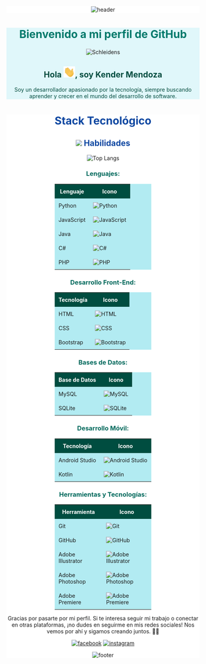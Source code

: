 <!-- HEADER -->
<div align="center" style="background-color: #ffffff;">
  <img src="https://capsule-render.vercel.app/api?color=0:1408d0,50:0860d0,100:08c4d0&height=250&section=header&text=Kender%20Mendoza%20(KendCode)&fontSize=30&type=waving&fontColor=fefefe&animation=fadeIn" alt="header"/>
</div>

<!-- INTRODUCTION -->
<div align="center" style="background-color: #e0f7fa;">
  <h1 style="color: #00796b;">Bienvenido a mi perfil de GitHub</h1>
  <img align="center" alt="Schleidens" src="https://cdn.dribbble.com/users/1059583/screenshots/4171367/coding-freak.gif" />
  <h2 style="color: #004d40;">Hola <img src="https://raw.githubusercontent.com/KevinPatel04/KevinPatel04/master/Hi.gif" width="30px">, soy Kender Mendoza</h2>
  <p style="color: #004d40;">Soy un desarrollador apasionado por la tecnología, siempre buscando aprender y crecer en el mundo del desarrollo de software.</p>
</div>

<!-- STACK -->
<div align="center" style="background-color: #ffffff;">
  <h1 style="color: #0d47a1;">Stack Tecnológico</h1>

  <h2 style="color: #0d47a1;"><img src="https://media2.giphy.com/media/QssGEmpkyEOhBCb7e1/giphy.gif?cid=ecf05e47a0n3gi1bfqntqmob8g9aid1oyj2wr3ds3mg700bl&rid=giphy.gif" width ="25"><b> Habilidades</b></h2>
  
<!-- WIDGETS-->
![Top Langs](https://github-readme-stats.vercel.app/api/top-langs/?username=KendCode&layout=compact&card_width=900&langs_count=20)


  <!-- Lenguajes -->
  <h3 style="color: #00695c;">Lenguajes:</h3>
  <table align="center" style="border-collapse: collapse; width: 50%; background-color: #b2ebf2;">
    <tr style="background-color: #004d40;">
      <th style="padding: 10px; color: #ffffff;">Lenguaje</th>
      <th style="padding: 10px; color: #ffffff;">Icono</th>
    </tr>
    <tr>
      <td style="padding: 10px;">Python</td>
      <td style="padding: 10px;"><img src="https://cdn.jsdelivr.net/gh/devicons/devicon/icons/python/python-original.svg" width="40" height="40" alt="Python" /></td>
    </tr>
    <tr>
      <td style="padding: 10px;">JavaScript</td>
      <td style="padding: 10px;"><img src="https://cdn.jsdelivr.net/gh/devicons/devicon/icons/javascript/javascript-original.svg" width="40" height="40" alt="JavaScript" /></td>
    </tr>
    <tr>
      <td style="padding: 10px;">Java</td>
      <td style="padding: 10px;"><img src="https://cdn.jsdelivr.net/gh/devicons/devicon/icons/java/java-original-wordmark.svg" width="40" height="40" alt="Java" /></td>
    </tr>
    <tr>
      <td style="padding: 10px;">C#</td>
      <td style="padding: 10px;"><img src="https://cdn.jsdelivr.net/gh/devicons/devicon/icons/csharp/csharp-original.svg" width="40" height="40" alt="C#" /></td>
    </tr>
    <tr>
      <td style="padding: 10px;">PHP</td>
      <td style="padding: 10px;"><img src="https://cdn.jsdelivr.net/gh/devicons/devicon/icons/php/php-original.svg" width="40" height="40" alt="PHP" /></td>
    </tr>
  </table>

  <!-- Desarrollo Front-End -->
  <h3 style="color: #00695c;">Desarrollo Front-End:</h3>
  <table align="center" style="border-collapse: collapse; width: 50%; background-color: #b2ebf2;">
    <tr style="background-color: #004d40;">
      <th style="padding: 10px; color: #ffffff;">Tecnología</th>
      <th style="padding: 10px; color: #ffffff;">Icono</th>
    </tr>
    <tr>
      <td style="padding: 10px;">HTML</td>
      <td style="padding: 10px;"><img src="https://cdn.jsdelivr.net/gh/devicons/devicon/icons/html5/html5-original-wordmark.svg" width="40" height="40" alt="HTML" /></td>
    </tr>
    <tr>
      <td style="padding: 10px;">CSS</td>
      <td style="padding: 10px;"><img src="https://cdn.jsdelivr.net/gh/devicons/devicon/icons/css3/css3-original-wordmark.svg" width="40" height="40" alt="CSS" /></td>
    </tr>
    <tr>
      <td style="padding: 10px;">Bootstrap</td>
      <td style="padding: 10px;"><img src="https://cdn.jsdelivr.net/gh/devicons/devicon/icons/bootstrap/bootstrap-plain-wordmark.svg" width="40" height="40" alt="Bootstrap" /></td>
    </tr>
  </table>

  <!-- Bases de Datos -->
  <h3 style="color: #00695c;">Bases de Datos:</h3>
  <table align="center" style="border-collapse: collapse; width: 50%; background-color: #b2ebf2;">
    <tr style="background-color: #004d40;">
      <th style="padding: 10px; color: #ffffff;">Base de Datos</th>
      <th style="padding: 10px; color: #ffffff;">Icono</th>
    </tr>
    <tr>
      <td style="padding: 10px;">MySQL</td>
      <td style="padding: 10px;"><img src="https://cdn.jsdelivr.net/gh/devicons/devicon/icons/mysql/mysql-original-wordmark.svg" width="40" height="40" alt="MySQL" /></td>
    </tr>
    <tr>
      <td style="padding: 10px;">SQLite</td>
      <td style="padding: 10px;"><img src="https://cdn.jsdelivr.net/gh/devicons/devicon/icons/sqlite/sqlite-original-wordmark.svg" width="40" height="40" alt="SQLite" /></td>
    </tr>
  </table>

  <!-- Desarrollo Móvil -->
  <h3 style="color: #00695c;">Desarrollo Móvil:</h3>
  <table align="center" style="border-collapse: collapse; width: 50%; background-color: #b2ebf2;">
    <tr style="background-color: #004d40;">
      <th style="padding: 10px; color: #ffffff;">Tecnología</th>
      <th style="padding: 10px; color: #ffffff;">Icono</th>
    </tr>
    <tr>
      <td style="padding: 10px;">Android Studio</td>
      <td style="padding: 10px;"><img src="https://cdn.jsdelivr.net/gh/devicons/devicon/icons/androidstudio/androidstudio-original.svg" width="40" height="40" alt="Android Studio" /></td>
    </tr>
    <tr>
      <td style="padding: 10px;">Kotlin</td>
      <td style="padding: 10px;"><img src="https://cdn.jsdelivr.net/gh/devicons/devicon/icons/kotlin/kotlin-original.svg" width="40" height="40" alt="Kotlin" /></td>
    </tr>
  </table>

  <!-- Herramientas y Tecnologías -->
<h3 style="color: #00695c;">Herramientas y Tecnologías:</h3>
<table align="center" style="border-collapse: collapse; width: 50%; background-color: #b2ebf2;">
  <tr style="background-color: #004d40;">
    <th style="padding: 10px; color: #ffffff;">Herramienta</th>
    <th style="padding: 10px; color: #ffffff;">Icono</th>
  </tr>
  <tr>
    <td style="padding: 10px;">Git</td>
    <td style="padding: 10px;"><img src="https://cdn.jsdelivr.net/gh/devicons/devicon/icons/git/git-original-wordmark.svg" width="40" height="40" alt="Git" /></td>
  </tr>
  <tr>
    <td style="padding: 10px;">GitHub</td>
    <td style="padding: 10px;"><img src="https://cdn.jsdelivr.net/gh/devicons/devicon/icons/github/github-original-wordmark.svg" width="40" height="40" alt="GitHub" /></td>
  </tr>
  <tr>
    <td style="padding: 10px;">Adobe Illustrator</td>
    <td style="padding: 10px;"><img src="https://cdn.jsdelivr.net/gh/devicons/devicon/icons/illustrator/illustrator-plain.svg" width="40" height="40" alt="Adobe Illustrator" /></td>
  </tr>
  <tr>
    <td style="padding: 10px;">Adobe Photoshop</td>
    <td style="padding: 10px;"><img src="https://cdn.jsdelivr.net/gh/devicons/devicon/icons/photoshop/photoshop-plain.svg" width="40" height="40" alt="Adobe Photoshop" /></td>
  </tr>
  <tr>
    <td style="padding: 10px;">Adobe Premiere</td>
    <td style="padding: 10px;"><img src="https://cdn.jsdelivr.net/gh/devicons/devicon/icons/premierepro/premierepro-original.svg" width="40" height="40" alt="Adobe Premiere" /></td>
  </tr>
</table>

    
<!-- SOCIAL MEDIA -->
<div align="center" style="background-color: #ffffff;">
  <p>Gracias por pasarte por mi perfil. Si te interesa seguir mi trabajo o conectar en otras plataformas, ¡no dudes en seguirme en mis redes sociales! Nos vemos por ahí y sigamos creando juntos. 🚀✨</p>
  <p>
    <a href="https://www.facebook.com/kender.mendoza.edu"><img src="https://img.icons8.com/color/96/000000/facebook.png" alt="facebook" /></a>
    <a href="https://www.instagram.com/kender_mendoza2/"><img src="https://img.icons8.com/color/96/000000/instagram-new.png" alt="instagram" /></a>
  </p>
</div>

<!-- FOOTER -->
<div align="center" style="background-color: #ffffff;">
  <img src="https://capsule-render.vercel.app/api?color=0:1408d0,50:0860d0,100:08c4d0&height=100&section=footer&fontSize=30&type=waving&fontColor=fefefe" alt="footer" />
</div>


